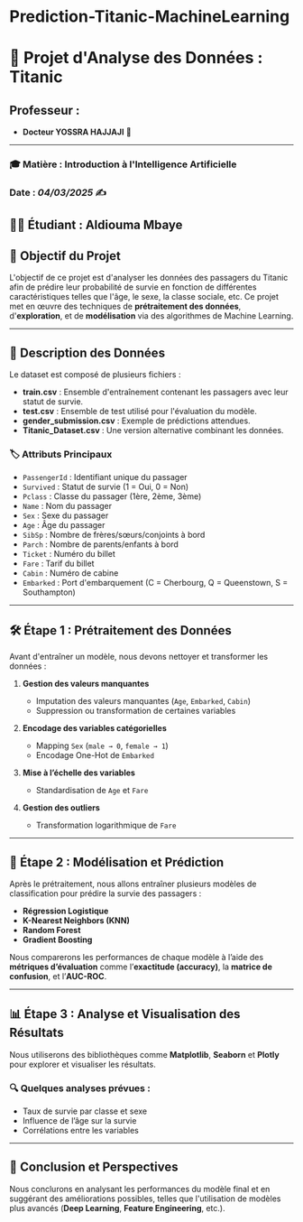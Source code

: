 # Prediction-Titanic-MachineLearning
# 🚢 **Projet d'Analyse des Données : Titanic**

##  Professeur :
- **Docteur YOSSRA HAJJAJI** 🌟

---

### 🎓 **Matière** : Introduction à l'Intelligence Artificielle

### Date : *04/03/2025* ✍️
👨‍💻 Étudiant : Aldiouma Mbaye
---

## 📌 **Objectif du Projet**
L'objectif de ce projet est d'analyser les données des passagers du Titanic afin de prédire leur probabilité de survie en fonction de différentes caractéristiques telles que l'âge, le sexe, la classe sociale, etc. Ce projet met en œuvre des techniques de **prétraitement des données**, d'**exploration**, et de **modélisation** via des algorithmes de Machine Learning.

---

## 📂 **Description des Données**
Le dataset est composé de plusieurs fichiers :

- **train.csv** : Ensemble d'entraînement contenant les passagers avec leur statut de survie.
- **test.csv** : Ensemble de test utilisé pour l'évaluation du modèle.
- **gender_submission.csv** : Exemple de prédictions attendues.
- **Titanic_Dataset.csv** : Une version alternative combinant les données.

### 🏷️ **Attributs Principaux**
- `PassengerId` : Identifiant unique du passager
- `Survived` : Statut de survie (1 = Oui, 0 = Non)
- `Pclass` : Classe du passager (1ère, 2ème, 3ème)
- `Name` : Nom du passager
- `Sex` : Sexe du passager
- `Age` : Âge du passager
- `SibSp` : Nombre de frères/sœurs/conjoints à bord
- `Parch` : Nombre de parents/enfants à bord
- `Ticket` : Numéro du billet
- `Fare` : Tarif du billet
- `Cabin` : Numéro de cabine
- `Embarked` : Port d'embarquement (C = Cherbourg, Q = Queenstown, S = Southampton)

---

## 🛠️ **Étape 1 : Prétraitement des Données**
Avant d'entraîner un modèle, nous devons nettoyer et transformer les données :

1. **Gestion des valeurs manquantes**
   - Imputation des valeurs manquantes (`Age`, `Embarked`, `Cabin`)
   - Suppression ou transformation de certaines variables

2. **Encodage des variables catégorielles**
   - Mapping `Sex` (`male → 0`, `female → 1`)
   - Encodage One-Hot de `Embarked`

3. **Mise à l’échelle des variables**
   - Standardisation de `Age` et `Fare`

4. **Gestion des outliers**
   - Transformation logarithmique de `Fare`

---

## 🤖 **Étape 2 : Modélisation et Prédiction**
Après le prétraitement, nous allons entraîner plusieurs modèles de classification pour prédire la survie des passagers :

- **Régression Logistique**
- **K-Nearest Neighbors (KNN)**
- **Random Forest**
- **Gradient Boosting**

Nous comparerons les performances de chaque modèle à l’aide des **métriques d’évaluation** comme l’**exactitude (accuracy)**, la **matrice de confusion**, et l’**AUC-ROC**.

---

## 📊 **Étape 3 : Analyse et Visualisation des Résultats**
Nous utiliserons des bibliothèques comme **Matplotlib**, **Seaborn** et **Plotly** pour explorer et visualiser les résultats.

### 🔍 **Quelques analyses prévues :**
- Taux de survie par classe et sexe
- Influence de l’âge sur la survie
- Corrélations entre les variables

---

## 🎯 **Conclusion et Perspectives**
Nous conclurons en analysant les performances du modèle final et en suggérant des améliorations possibles, telles que l'utilisation de modèles plus avancés (**Deep Learning**, **Feature Engineering**, etc.).
